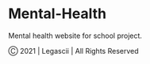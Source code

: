 # Mental-Health
Mental health website for school project.

 Ⓒ 2021 | Legascii | All Rights Reserved
